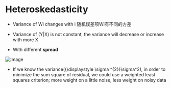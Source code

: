 # Heteroskedasticity

- Variance of Wi changes with i 随机误差项Wi有不同的方差

- Variance of (Y|X) is not constant, the variance will decrease or increase with more X

- With different **spread**

![image](https://user-images.githubusercontent.com/93849914/183290284-72ca47de-7972-4b9e-af07-07398a4fb089.jpeg)

- If we know the variance({\displaystyle \sigma ^{2}}\sigma^2), in order to minimize the sum square of residual, we could use a weighted least squares criterion; more weight on a little noise, less weight on noisy data
